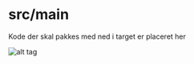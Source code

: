 src/main
=====

Kode der skal pakkes med ned i target er placeret her

![alt tag](http://www.stephenmccalden.com/wp-content/uploads/2011/07/computer_code.jpg)
